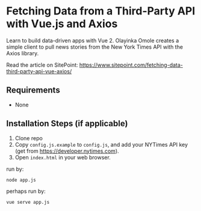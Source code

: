 # Fetching Data from a Third-Party API with Vue.js and Axios

Learn to build data-driven apps with Vue 2. Olayinka Omole creates a simple client to pull news stories from the New York Times API with the Axios library.

Read the article on SitePoint: https://www.sitepoint.com/fetching-data-third-party-api-vue-axios/

## Requirements

* None

## Installation Steps (if applicable)

1. Clone repo
2. Copy `config.js.example` to `config.js`, and add your NYTimes API key (get from https://developer.nytimes.com).
3. Open `index.html` in your web browser.

run by:
```bash
node app.js
```
perhaps run by:
```bash
vue serve app.js
```
